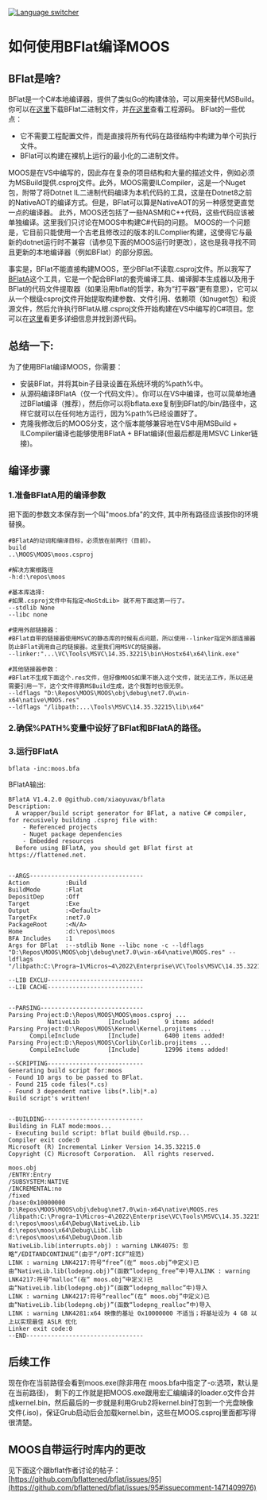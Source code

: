 [![Language switcher](https://img.shields.io/badge/Language%20%2F%20%E8%AF%AD%E8%A8%80-English%20%2F%20%E8%8B%B1%E8%AF%AD-blue)](https://github.com/xiaoyuvax/MOOS/blob/master/MOOS.bflat.md)

# 如何使用BFlat编译MOOS

## BFlat是啥?
BFlat是一个C#本地编译器，提供了类似Go的构建体验，可以用来替代MSBuild。你可以在[这里](http://flattened.net)下载BFlat二进制文件，并[在这里](https://github.com/bflattened/bflat)查看工程源码。
BFlat的一些优点：
- 它不需要工程配置文件，而是直接将所有代码在路径结构中构建为单个可执行文件。
- BFlat可以构建在裸机上运行的最小化的二进制文件。

MOOS是在VS中编写的，因此存在复杂的项目结构和大量的描述文件，例如必须为MSBuild提供.csproj文件。此外，MOOS需要ILCompiler，这是一个Nuget包，附带了将Dotnet IL二进制代码编译为本机代码的工具，这是在Dotnet8之前的NativeAOT的编译方式。但是，BFlat可以算是NativeAOT的另一种感觉更直觉一点的编译器。
此外，MOOS还包括了一些NASM和C++代码，这些代码应该被单独编译。这里我们只讨论在MOOS中构建C#代码的问题。
MOOS的一个问题是，它目前只能使用一个古老且修改过的版本的ILComplier构建，这使得它与最新的dotnet运行时不兼容（请参见下面的MOOS运行时更改），这也是我寻找不同且更新的本地编译器（例如BFlat）的部分原因。

事实是，BFlat不能直接构建MOOS，至少BFlat不读取.csproj文件。所以我写了[BFlatA](https://github.com/xiaoyuvax/bflata)这个工具，它是一个配合BFlat的套壳编译工具、编译脚本生成器以及用于BFlat的代码文件提取器（如果沿用bflat的哲学，称为“打平器”更有意思），它可以从一个根级csproj文件开始提取构建参数、文件引用、依赖项（如nuget包）和资源文件，然后允许执行BFlat从根.csproj文件开始构建在VS中编写的C#项目。您可以在[这里](https://github.com/xiaoyuvax/bflata)看更多详细信息并找到源代码。

## 总结一下:
为了使用BFlat编译MOOS，你需要：

- 安装BFlat，并将其bin子目录设置在系统环境的%path%中。
- 从源码编译BFlatA（仅一个代码文件）。你可以在VS中编译，也可以简单地通过BFlat编译（推荐），然后你可以将bflata.exe复制到BFlat的/bin/路径中，这样它就可以在任何地方运行，因为%path%已经设置好了。
- 克隆我修改后的MOOS分支，这个版本能够兼容地在VS中用MSBuild + ILCompiler编译也能够使用BFlatA + BFlat编译(但最后都是用MSVC Linker链接)。

## 编译步骤
### 1.准备BFlatA用的编译参数
把下面的参数文本保存到一个叫"moos.bfa"的文件, 其中所有路径应该按你的环境替换。

	#BFlatA的动词和编译目标，必须放在前两行（目前）。
	build
	..\MOOS\MOOS\moos.csproj

	#解决方案根路径
	-h:d:\repos\moos 

	#基本库选择:
	#如果.csproj文件中有指定<NoStdLib> 就不用下面这第一行了。
	--stdlib None
	--libc none

	#使用外部链接器：
	#BFlat自带的链接器使用MSVC的静态库的时候有点问题，所以使用--linker指定外部连接器防止BFlat调用自己的链接器。这里我们用MSVC的链接器。
	--linker:"...\VC\Tools\MSVC\14.35.32215\bin\Hostx64\x64\link.exe"

	#其他链接器参数：
	#BFlat不生成下面这个.res文件，但好像MOOS如果不嵌入这个文件，就无法工作，所以还是需要引用一下，这个文件得靠MSBuild生成，这个我暂时也很无奈。
	--ldflags "D:\Repos\MOOS\MOOS\obj\debug\net7.0\win-x64\native\MOOS.res"		
	--ldflags "/libpath:...\Tools\MSVC\14.35.32215\lib\x64"

### 2.确保%PATH%变量中设好了BFlat和BFlatA的路径。
### 3.运行BFlatA 

    bflata -inc:moos.bfa

BFlatA输出:

	BFlatA V1.4.2.0 @github.com/xiaoyuvax/bflata
	Description:
	  A wrapper/build script generator for BFlat, a native C# compiler, for recusively building .csproj file with:
	    - Referenced projects
	    - Nuget package dependencies
	    - Embedded resources
	  Before using BFlatA, you should get BFlat first at https://flattened.net.


	--ARGS--------------------------------
	Action          :Build
	BuildMode       :Flat
	DepositDep      :Off
	Target          :Exe
	Output          :<Default>
	TargetFx        :net7.0
	PackageRoot     :<N/A>
	Home            :d:\repos\moos
	BFA Includes    :1
	Args for BFlat  :--stdlib None --libc none -c --ldflags "D:\Repos\MOOS\MOOS\obj\debug\net7.0\win-x64\native\MOOS.res" --ldflags "/libpath:C:\Progra~1\Micros~4\2022\Enterprise\VC\Tools\MSVC\14.35.32215\lib\x64"

	--LIB EXCLU---------------------------
	--LIB CACHE---------------------------


	--PARSING-----------------------------
	Parsing Project:D:\Repos\MOOS\MOOS\moos.csproj ...
		       NativeLib        [Include]       9 items added!
	Parsing Project:D:\Repos\MOOS\Kernel\Kernel.projitems ...
		  CompileInclude        [Include]       6400 items added!
	Parsing Project:D:\Repos\MOOS\Corlib\Corlib.projitems ...
		  CompileInclude        [Include]       12996 items added!

	--SCRIPTING---------------------------
	Generating build script for:moos
	- Found 10 args to be passed to BFlat.
	- Found 215 code files(*.cs)
	- Found 3 dependent native libs(*.lib|*.a)
	Build script's written!


	--BUILDING----------------------------
	Building in FLAT mode:moos...
	- Executing build script: bflat build @build.rsp...
	Compiler exit code:0
	Microsoft (R) Incremental Linker Version 14.35.32215.0
	Copyright (C) Microsoft Corporation.  All rights reserved.

	moos.obj
	/ENTRY:Entry
	/SUBSYSTEM:NATIVE
	/INCREMENTAL:no
	/fixed
	/base:0x10000000
	D:\Repos\MOOS\MOOS\obj\debug\net7.0\win-x64\native\MOOS.res
	/libpath:C:\Progra~1\Micros~4\2022\Enterprise\VC\Tools\MSVC\14.35.32215\lib\x64
	d:\repos\moos\x64\Debug\NativeLib.lib
	d:\repos\moos\x64\Debug\LibC.lib
	d:\repos\moos\x64\Debug\Doom.lib
	NativeLib.lib(interrupts.obj) : warning LNK4075: 忽略“/EDITANDCONTINUE”(由于“/OPT:ICF”规范)
	LINK : warning LNK4217:符号“free”(在“ moos.obj”中定义)已由“NativeLib.lib(lodepng.obj)”(函数“lodepng_free”中)导入LINK : warning LNK4217:符号“malloc”(在“ moos.obj”中定义)已由“NativeLib.lib(lodepng.obj)”(函数“lodepng_malloc”中)导入
	LINK : warning LNK4217:符号“realloc”(在“ moos.obj”中定义)已由“NativeLib.lib(lodepng.obj)”(函数“lodepng_realloc”中)导入
	LINK : warning LNK4281:x64 映像的基址 0x10000000 不适当；将基址设为 4 GB 以上以实现最佳 ASLR 优化
	Linker exit code:0
	--END---------------------------------

## 后续工作
现在你在当前路径会看到moos.exe(除非用在 moos.bfa中指定了-o:<output file>选项，默认是在当前路径)， 剩下的工作就是把MOOS.exe跟用宏汇编编译的loader.o文件合并成kernel.bin，然后最后的一步就是利用Grub2将kernel.bin打包到一个光盘映像文件(.iso)，保证Grub启动后会加载kernel.bin，这些在MOOS.csproj里面都写得很清楚。

## MOOS自带运行时库内的更改

见下面这个跟bflat作者讨论的帖子：
[https://github.com/bflattened/bflat/issues/95](https://github.com/bflattened/bflat/issues/95#issuecomment-1471409976)




